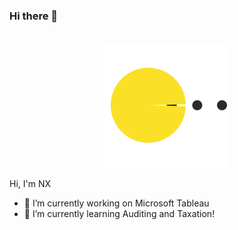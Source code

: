 ### Hi there 👋

  <div align="center">
	      <br>
        <img src="https://raw.githubusercontent.com/Aniket965/Aniket965/master/pacman.svg?sanitize=true" width="200" height="200">
</div>

Hi, I'm NX

- 🔭 I’m currently working on Microsoft Tableau
- 🌱 I’m currently learning Auditing and Taxation!
